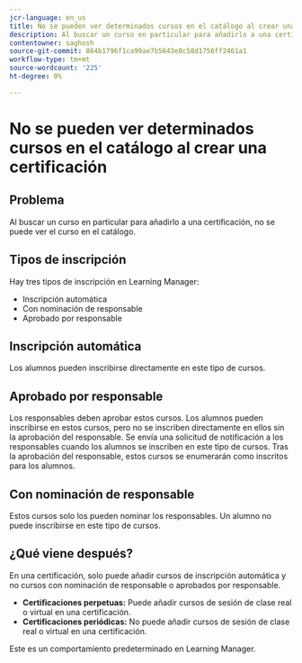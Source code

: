 ```yaml
---
jcr-language: en_us
title: No se pueden ver determinados cursos en el catálogo al crear una certificación
description: Al buscar un curso en particular para añadirlo a una certificación, no se puede ver el curso en el catálogo.
contentowner: saghosh
source-git-commit: 864b1796f1ca99ae7b5643e8c58d1756ff2461a1
workflow-type: tm+mt
source-wordcount: '225'
ht-degree: 0%

---
```




# No se pueden ver determinados cursos en el catálogo al crear una certificación

## Problema

Al buscar un curso en particular para añadirlo a una certificación, no se puede ver el curso en el catálogo.

## Tipos de inscripción

Hay tres tipos de inscripción en Learning Manager:

* Inscripción automática
* Con nominación de responsable
* Aprobado por responsable

## Inscripción automática

Los alumnos pueden inscribirse directamente en este tipo de cursos.

## Aprobado por responsable

Los responsables deben aprobar estos cursos. Los alumnos pueden inscribirse en estos cursos, pero no se inscriben directamente en ellos sin la aprobación del responsable. Se envía una solicitud de notificación a los responsables cuando los alumnos se inscriben en este tipo de cursos. Tras la aprobación del responsable, estos cursos se enumerarán como inscritos para los alumnos.

## Con nominación de responsable

Estos cursos solo los pueden nominar los responsables. Un alumno no puede inscribirse en este tipo de cursos.

## ¿Qué viene después?

En una certificación, solo puede añadir cursos de inscripción automática y no cursos con nominación de responsable o aprobados por responsable.

* **Certificaciones perpetuas:**  Puede añadir cursos de sesión de clase real o virtual en una certificación.
* **Certificaciones periódicas:** No puede añadir cursos de sesión de clase real o virtual en una certificación.

Este es un comportamiento predeterminado en Learning Manager.
